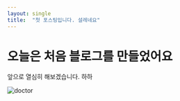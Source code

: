 ```yaml
---
layout: single
title:  "첫 포스팅입니다. 설레네요"
---
```


# 오늘은 처음 블로그를 만들었어요

앞으로 열심히 해보겠습니다. 하하



![doctor]({{site.url}}\images\2025-01-21-first\doctor.png)
